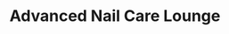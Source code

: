 ---
title: "Advanced Nail Care Lounge"
url: /richmond-city/advanced-nail-care-lounge/
shop: beauty
---